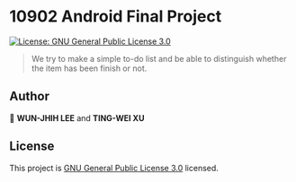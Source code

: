 # 10902 Android Final Project

<p>
  <a href="./LICENSE" target="_blank">
    <img alt="License: GNU General Public License 3.0" src="https://img.shields.io/badge/License-GNU General Public License 3.0-yellow.svg" />
  </a>
</p>

> We try to make a simple to-do list and be able to distinguish whether the item has been finish or not.

## Author

👤 **WUN-JHIH LEE** and **TING-WEI XU**


## License

This project is [GNU General Public License 3.0](https://www.gnu.org/licenses/gpl-3.0.html) licensed.

